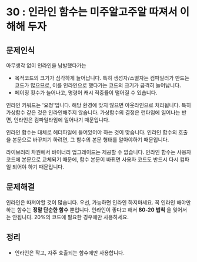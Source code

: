 # 30 : 인라인 함수는 미주알고주알 따져서 이해해 두자

## 문제인식

아무생각 없이 인라인을 남발했다가는

- 목적코드의 크기가 심각하게 늘어납니다.
  특히 생성자/소멸자는 컴파일러가 만드는 코드가 많으므로, 이를 인라인으로 했다가는 코드의 크기가 급격히 늘어납니다.
- 페이징 횟수가 늘어나고, 명령어 캐시 적중률이 떨어질 수 있습니다.

인라인 키워드는 '요청'입니다.
해당 환경에 맞지 않으면 아웃라인으로 처리됩니다.
특히 가상함수 같은 것은 인라인해주지 않습니다.
가상함수의 결정은 런타임에 일어나는 반면, 인라인은 컴파일타임에 일어나기 때문입니다.

인라인 함수는 대체로 헤더파일에 들어있어야 하는 것이 맞습니다.
인라인 함수의 호출을 본문으로 바꾸치기 하려면, 그 함수의 본문 형태를 알아야하기 때문입니다.

라이브러리 차원에서 바이너리 업그레이드는 제공할 수 없습니다.
인라인 함수는 사용자 코드에 본문으로 교체되기 때문에, 함수 본문이 바뀌면 사용자 코드도 반드시 다시 컴파일 되어야 하기 때문입니다.

## 문제해결

인라인은 따져야할 것이 많습니다.
우선, 가능하면 인라인 하지마세요.
꼭 인라인 해야만 하는 함수는 **정말 단순한 함수** 뿐입니다.
인라인이 좋다고 해서 **80-20 법칙** 을 잊어서는 안됩니다.
20%의 코드에 필요한 경우에만 사용하세요.

## 정리

- 인라인은 작고, 자주 호출되는 함수에만 사용합니다.
